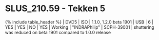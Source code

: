 # SLUS_210.59 - Tekken 5

{% include table_header %}
| DVD5 | ISO | 1.1.0, 1.2.0 beta 1901 | USB | 6 | YES | YES | NO | YES | Working | "INDRAPhilip" | SCPH-39001 | shuttering was reduced on beta 1901 compared to 1.0.0 release 
